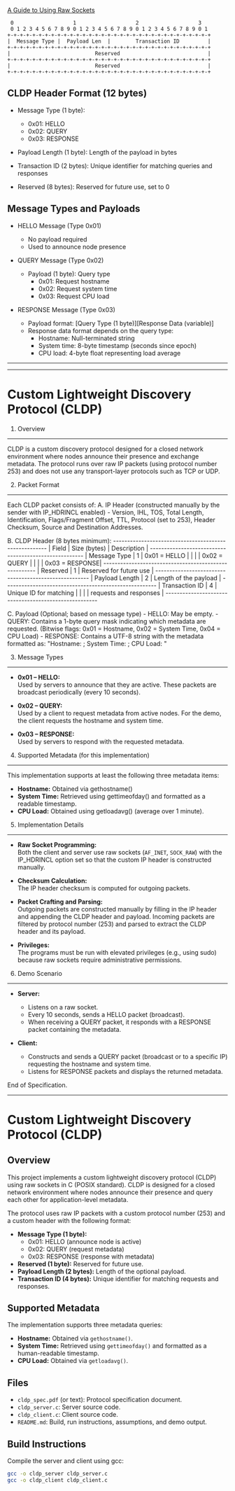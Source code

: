 [A Guide to Using Raw Sockets](https://www.opensourceforu.com/2015/03/a-guide-to-using-raw-sockets/)

```plaintext
 0                   1                   2                   3
 0 1 2 3 4 5 6 7 8 9 0 1 2 3 4 5 6 7 8 9 0 1 2 3 4 5 6 7 8 9 0 1
+-+-+-+-+-+-+-+-+-+-+-+-+-+-+-+-+-+-+-+-+-+-+-+-+-+-+-+-+-+-+-+-+
|  Message Type |  Payload Len  |        Transaction ID         |
+-+-+-+-+-+-+-+-+-+-+-+-+-+-+-+-+-+-+-+-+-+-+-+-+-+-+-+-+-+-+-+-+
|                           Reserved                            |
+-+-+-+-+-+-+-+-+-+-+-+-+-+-+-+-+-+-+-+-+-+-+-+-+-+-+-+-+-+-+-+-+
|                           Reserved                            |
+-+-+-+-+-+-+-+-+-+-+-+-+-+-+-+-+-+-+-+-+-+-+-+-+-+-+-+-+-+-+-+-+
```

## CLDP Header Format (12 bytes)

- Message Type (1 byte):
    - 0x01: HELLO
    - 0x02: QUERY
    - 0x03: RESPONSE

- Payload Length (1 byte): Length of the payload in bytes

- Transaction ID (2 bytes): Unique identifier for matching queries and responses

- Reserved (8 bytes): Reserved for future use, set to 0

## Message Types and Payloads
- HELLO Message (Type 0x01)
    - No payload required
    - Used to announce node presence

- QUERY Message (Type 0x02)
    - Payload (1 byte): Query type
        - 0x01: Request hostname
        - 0x02: Request system time
        - 0x03: Request CPU load

- RESPONSE Message (Type 0x03)
    - Payload format: [Query Type (1 byte)][Response Data (variable)]
    - Response data format depends on the query type:
        - Hostname: Null-terminated string
        - System time: 8-byte timestamp (seconds since epoch)
        - CPU load: 4-byte float representing load average


---
---

Custom Lightweight Discovery Protocol (CLDP)
===============================================

1. Overview
-----------
CLDP is a custom discovery protocol designed for a closed network environment where nodes announce their presence and exchange metadata. The protocol runs over raw IP packets (using protocol number 253) and does not use any transport-layer protocols such as TCP or UDP.

2. Packet Format
----------------
Each CLDP packet consists of:
  A. IP Header (constructed manually by the sender with IP_HDRINCL enabled)
     - Version, IHL, TOS, Total Length, Identification, Flags/Fragment Offset,
       TTL, Protocol (set to 253), Header Checksum, Source and Destination Addresses.
       
  B. CLDP Header (8 bytes minimum):
     ------------------------------------------------------
     | Field             | Size (bytes) | Description    |
     ------------------------------------------------------
     | Message Type      | 1            | 0x01 = HELLO   |
     |                   |              | 0x02 = QUERY   |
     |                   |              | 0x03 = RESPONSE|
     ------------------------------------------------------
     | Reserved          | 1            | Reserved for future use   |
     ------------------------------------------------------
     | Payload Length    | 2            | Length of the payload     |
     ------------------------------------------------------
     | Transaction ID    | 4            | Unique ID for matching    |
     |                   |              | requests and responses    |
     ------------------------------------------------------
     
  C. Payload (Optional; based on message type)
     - HELLO: May be empty.
     - QUERY: Contains a 1-byte query mask indicating which metadata are requested.
              (Bitwise flags: 0x01 = Hostname, 0x02 = System Time, 0x04 = CPU Load)
     - RESPONSE: Contains a UTF-8 string with the metadata formatted as:
              "Hostname: <hostname>; System Time: <timestamp>; CPU Load: <load>"
              
3. Message Types
----------------
- **0x01 – HELLO:**  
  Used by servers to announce that they are active. These packets are broadcast periodically (every 10 seconds).

- **0x02 – QUERY:**  
  Used by a client to request metadata from active nodes. For the demo, the client requests the hostname and system time.
  
- **0x03 – RESPONSE:**  
  Used by servers to respond with the requested metadata.

4. Supported Metadata (for this implementation)
-------------------------------------------------
This implementation supports at least the following three metadata items:
  - **Hostname:** Obtained via gethostname()
  - **System Time:** Retrieved using gettimeofday() and formatted as a readable timestamp.
  - **CPU Load:** Obtained using getloadavg() (average over 1 minute).

5. Implementation Details
-------------------------
- **Raw Socket Programming:**  
  Both the client and server use raw sockets (`AF_INET`, `SOCK_RAW`) with the IP_HDRINCL option set so that the custom IP header is constructed manually.

- **Checksum Calculation:**  
  The IP header checksum is computed for outgoing packets.

- **Packet Crafting and Parsing:**  
  Outgoing packets are constructed manually by filling in the IP header and appending the CLDP header and payload. Incoming packets are filtered by protocol number (253) and parsed to extract the CLDP header and its payload.

- **Privileges:**  
  The programs must be run with elevated privileges (e.g., using sudo) because raw sockets require administrative permissions.

6. Demo Scenario
----------------
- **Server:**  
  - Listens on a raw socket.
  - Every 10 seconds, sends a HELLO packet (broadcast).
  - When receiving a QUERY packet, it responds with a RESPONSE packet containing the metadata.

- **Client:**  
  - Constructs and sends a QUERY packet (broadcast or to a specific IP) requesting the hostname and system time.
  - Listens for RESPONSE packets and displays the returned metadata.

End of Specification.

---

# Custom Lightweight Discovery Protocol (CLDP)

## Overview
This project implements a custom lightweight discovery protocol (CLDP) using raw sockets in C (POSIX standard). CLDP is designed for a closed network environment where nodes announce their presence and query each other for application-level metadata.

The protocol uses raw IP packets with a custom protocol number (253) and a custom header with the following format:
- **Message Type (1 byte):**  
  - 0x01: HELLO (announce node is active)
  - 0x02: QUERY (request metadata)
  - 0x03: RESPONSE (response with metadata)
- **Reserved (1 byte):** Reserved for future use.
- **Payload Length (2 bytes):** Length of the optional payload.
- **Transaction ID (4 bytes):** Unique identifier for matching requests and responses.

## Supported Metadata
The implementation supports three metadata queries:
- **Hostname:** Obtained via `gethostname()`.
- **System Time:** Retrieved using `gettimeofday()` and formatted as a human-readable timestamp.
- **CPU Load:** Obtained via `getloadavg()`.

## Files
- `cldp_spec.pdf` (or text): Protocol specification document.
- `cldp_server.c`: Server source code.
- `cldp_client.c`: Client source code.
- `README.md`: Build, run instructions, assumptions, and demo output.

## Build Instructions
Compile the server and client using gcc:
```bash
gcc -o cldp_server cldp_server.c
gcc -o cldp_client cldp_client.c
